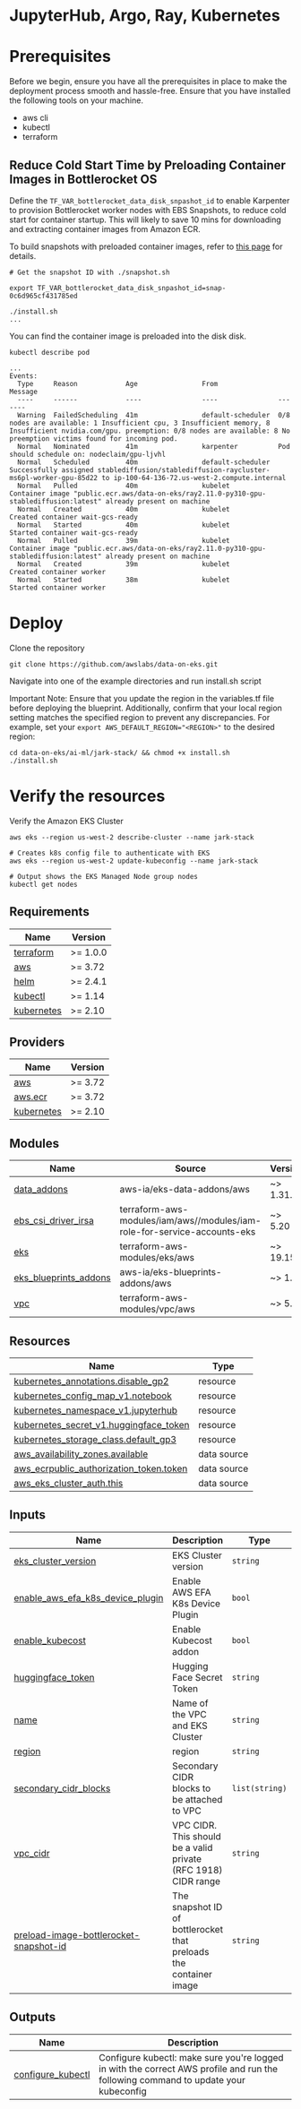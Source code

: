 # JupyterHub, Argo, Ray, Kubernetes

# Prerequisites

Before we begin, ensure you have all the prerequisites in place to make the deployment process smooth and hassle-free. Ensure that you have installed the following tools on your machine.

- aws cli
- kubectl
- terraform

## Reduce Cold Start Time by Preloading Container Images in Bottlerocket OS 

Define the `TF_VAR_bottlerocket_data_disk_snpashot_id` to enable Karpenter to provision Bottlerocket worker nodes with EBS Snapshots, to reduce cold start for container startup. This will likely to save 10 mins for downloading and extracting container images from Amazon ECR.

To build snapshots with preloaded container images, refer to [this page](../preload-container-image-ami/README.md) for details. 

```
# Get the snapshot ID with ./snapshot.sh

export TF_VAR_bottlerocket_data_disk_snpashot_id=snap-0c6d965cf431785ed

./install.sh
...
```
You can find the container image is preloaded into the disk disk.

```
kubectl describe pod

...
Events:
  Type     Reason            Age                From               Message
  ----     ------            ----               ----               -------
  Warning  FailedScheduling  41m                default-scheduler  0/8 nodes are available: 1 Insufficient cpu, 3 Insufficient memory, 8 Insufficient nvidia.com/gpu. preemption: 0/8 nodes are available: 8 No preemption victims found for incoming pod.
  Normal   Nominated         41m                karpenter          Pod should schedule on: nodeclaim/gpu-ljvhl
  Normal   Scheduled         40m                default-scheduler  Successfully assigned stablediffusion/stablediffusion-raycluster-ms6pl-worker-gpu-85d22 to ip-100-64-136-72.us-west-2.compute.internal
  Normal   Pulled            40m                kubelet            Container image "public.ecr.aws/data-on-eks/ray2.11.0-py310-gpu-stablediffusion:latest" already present on machine
  Normal   Created           40m                kubelet            Created container wait-gcs-ready
  Normal   Started           40m                kubelet            Started container wait-gcs-ready
  Normal   Pulled            39m                kubelet            Container image "public.ecr.aws/data-on-eks/ray2.11.0-py310-gpu-stablediffusion:latest" already present on machine
  Normal   Created           39m                kubelet            Created container worker
  Normal   Started           38m                kubelet            Started container worker
  ```

# Deploy

Clone the repository

```
git clone https://github.com/awslabs/data-on-eks.git
```

Navigate into one of the example directories and run install.sh script

Important Note: Ensure that you update the region in the variables.tf file before deploying the blueprint. Additionally, confirm that your local region setting matches the specified region to prevent any discrepancies. For example, set your `export AWS_DEFAULT_REGION="<REGION>"` to the desired region:

```
cd data-on-eks/ai-ml/jark-stack/ && chmod +x install.sh
./install.sh
```

# Verify the resources
Verify the Amazon EKS Cluster

```
aws eks --region us-west-2 describe-cluster --name jark-stack

# Creates k8s config file to authenticate with EKS
aws eks --region us-west-2 update-kubeconfig --name jark-stack

# Output shows the EKS Managed Node group nodes
kubectl get nodes

```

<!-- BEGINNING OF PRE-COMMIT-TERRAFORM DOCS HOOK -->
## Requirements

| Name | Version |
|------|---------|
| <a name="requirement_terraform"></a> [terraform](#requirement\_terraform) | >= 1.0.0 |
| <a name="requirement_aws"></a> [aws](#requirement\_aws) | >= 3.72 |
| <a name="requirement_helm"></a> [helm](#requirement\_helm) | >= 2.4.1 |
| <a name="requirement_kubectl"></a> [kubectl](#requirement\_kubectl) | >= 1.14 |
| <a name="requirement_kubernetes"></a> [kubernetes](#requirement\_kubernetes) | >= 2.10 |

## Providers

| Name | Version |
|------|---------|
| <a name="provider_aws"></a> [aws](#provider\_aws) | >= 3.72 |
| <a name="provider_aws.ecr"></a> [aws.ecr](#provider\_aws.ecr) | >= 3.72 |
| <a name="provider_kubernetes"></a> [kubernetes](#provider\_kubernetes) | >= 2.10 |

## Modules

| Name | Source | Version |
|------|--------|---------|
| <a name="module_data_addons"></a> [data\_addons](#module\_data\_addons) | aws-ia/eks-data-addons/aws | ~> 1.31.4 |
| <a name="module_ebs_csi_driver_irsa"></a> [ebs\_csi\_driver\_irsa](#module\_ebs\_csi\_driver\_irsa) | terraform-aws-modules/iam/aws//modules/iam-role-for-service-accounts-eks | ~> 5.20 |
| <a name="module_eks"></a> [eks](#module\_eks) | terraform-aws-modules/eks/aws | ~> 19.15 |
| <a name="module_eks_blueprints_addons"></a> [eks\_blueprints\_addons](#module\_eks\_blueprints\_addons) | aws-ia/eks-blueprints-addons/aws | ~> 1.2 |
| <a name="module_vpc"></a> [vpc](#module\_vpc) | terraform-aws-modules/vpc/aws | ~> 5.0 |

## Resources

| Name | Type |
|------|------|
| [kubernetes_annotations.disable_gp2](https://registry.terraform.io/providers/hashicorp/kubernetes/latest/docs/resources/annotations) | resource |
| [kubernetes_config_map_v1.notebook](https://registry.terraform.io/providers/hashicorp/kubernetes/latest/docs/resources/config_map_v1) | resource |
| [kubernetes_namespace_v1.jupyterhub](https://registry.terraform.io/providers/hashicorp/kubernetes/latest/docs/resources/namespace_v1) | resource |
| [kubernetes_secret_v1.huggingface_token](https://registry.terraform.io/providers/hashicorp/kubernetes/latest/docs/resources/secret_v1) | resource |
| [kubernetes_storage_class.default_gp3](https://registry.terraform.io/providers/hashicorp/kubernetes/latest/docs/resources/storage_class) | resource |
| [aws_availability_zones.available](https://registry.terraform.io/providers/hashicorp/aws/latest/docs/data-sources/availability_zones) | data source |
| [aws_ecrpublic_authorization_token.token](https://registry.terraform.io/providers/hashicorp/aws/latest/docs/data-sources/ecrpublic_authorization_token) | data source |
| [aws_eks_cluster_auth.this](https://registry.terraform.io/providers/hashicorp/aws/latest/docs/data-sources/eks_cluster_auth) | data source |

## Inputs

| Name | Description | Type | Default | Required |
|------|-------------|------|---------|:--------:|
| <a name="input_eks_cluster_version"></a> [eks\_cluster\_version](#input\_eks\_cluster\_version) | EKS Cluster version | `string` | `"1.30"` | no |
| <a name="input_enable_aws_efa_k8s_device_plugin"></a> [enable\_aws\_efa\_k8s\_device\_plugin](#input\_enable\_aws\_efa\_k8s\_device\_plugin) | Enable AWS EFA K8s Device Plugin | `bool` | `false` | no |
| <a name="input_enable_kubecost"></a> [enable\_kubecost](#input\_enable\_kubecost) | Enable Kubecost addon | `bool` | `false` | no |
| <a name="input_huggingface_token"></a> [huggingface\_token](#input\_huggingface\_token) | Hugging Face Secret Token | `string` | `"DUMMY_TOKEN_REPLACE_ME"` | no |
| <a name="input_name"></a> [name](#input\_name) | Name of the VPC and EKS Cluster | `string` | `"jark-stack"` | no |
| <a name="input_region"></a> [region](#input\_region) | region | `string` | `"us-west-2"` | no |
| <a name="input_secondary_cidr_blocks"></a> [secondary\_cidr\_blocks](#input\_secondary\_cidr\_blocks) | Secondary CIDR blocks to be attached to VPC | `list(string)` | <pre>[<br>  "100.64.0.0/16"<br>]</pre> | no |
| <a name="input_vpc_cidr"></a> [vpc\_cidr](#input\_vpc\_cidr) | VPC CIDR. This should be a valid private (RFC 1918) CIDR range | `string` | `"10.1.0.0/21"` | no |
| <a name="preload-image-bottlerocket-snapshot-id"></a> [preload-image-bottlerocket-snapshot-id](#input\_preload-image-bottlerocket-snapshot-id) | The snapshot ID of bottlerocket that preloads the container image | `string` | | no

## Outputs

| Name | Description |
|------|-------------|
| <a name="output_configure_kubectl"></a> [configure\_kubectl](#output\_configure\_kubectl) | Configure kubectl: make sure you're logged in with the correct AWS profile and run the following command to update your kubeconfig |
<!-- END OF PRE-COMMIT-TERRAFORM DOCS HOOK -->

